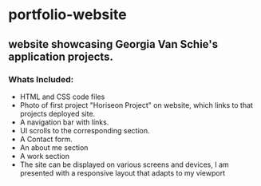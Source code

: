 # portfolio-website
## website showcasing Georgia Van Schie's application projects.
### Whats Included:
* HTML and CSS code files
* Photo of first project "Horiseon Project" on website, which links to that projects deployed site.
* A navigation bar with links. 
* UI scrolls to the corresponding section.
* A Contact form. 
* An about me section 
* A work section
* The site can be displayed on various screens and devices, I am presented with a responsive layout that adapts to my viewport
